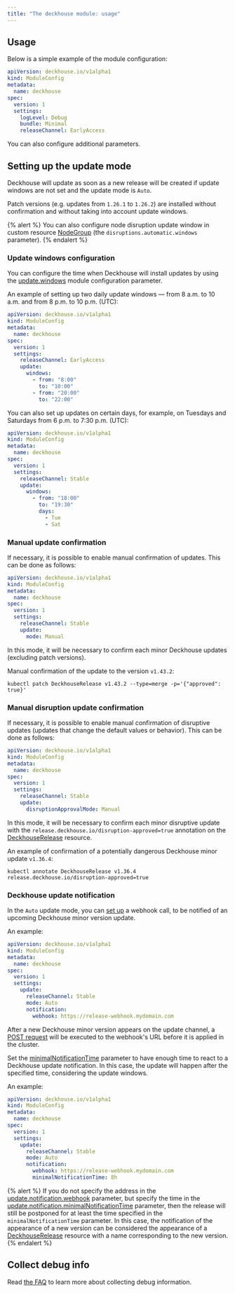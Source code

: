 ```yaml
---
title: "The deckhouse module: usage"
---
```


## Usage

Below is a simple example of the module configuration:

```yaml
apiVersion: deckhouse.io/v1alpha1
kind: ModuleConfig
metadata:
  name: deckhouse
spec:
  version: 1
  settings:
    logLevel: Debug
    bundle: Minimal
    releaseChannel: EarlyAccess
```

You can also configure additional parameters.

## Setting up the update mode

Deckhouse will update as soon as a new release will be created if update windows are not set and the update mode is `Auto`.

Patch versions (e.g. updates from `1.26.1` to `1.26.2`) are installed without confirmation and without taking into account update windows.

{% alert %}
You can also configure node disruption update window in custom resource [NodeGroup](../040-node-manager/cr.html#nodegroup) (the `disruptions.automatic.windows` parameter).
{% endalert %}

### Update windows configuration

You can configure the time when Deckhouse will install updates by using the [update.windows](configuration.html#parameters-update-windows) module configuration parameter.

An example of setting up two daily update windows — from 8 a.m. to 10 a.m. and from 8 p.m. to 10 p.m. (UTC):

```yaml
apiVersion: deckhouse.io/v1alpha1
kind: ModuleConfig
metadata:
  name: deckhouse
spec:
  version: 1
  settings:
    releaseChannel: EarlyAccess
    update:
      windows: 
        - from: "8:00"
          to: "10:00"
        - from: "20:00"
          to: "22:00"
```

You can also set up updates on certain days, for example, on Tuesdays and Saturdays from 6 p.m. to 7:30 p.m. (UTC):

```yaml
apiVersion: deckhouse.io/v1alpha1
kind: ModuleConfig
metadata:
  name: deckhouse
spec:
  version: 1
  settings:
    releaseChannel: Stable
    update:
      windows: 
        - from: "18:00"
          to: "19:30"
          days:
            - Tue
            - Sat
```

### Manual update confirmation

If necessary, it is possible to enable manual confirmation of updates. This can be done as follows:

```yaml
apiVersion: deckhouse.io/v1alpha1
kind: ModuleConfig
metadata:
  name: deckhouse
spec:
  version: 1
  settings:
    releaseChannel: Stable
    update:
      mode: Manual
```

In this mode, it will be necessary to confirm each minor Deckhouse updates (excluding patch versions).

Manual confirmation of the update to the version `v1.43.2`:

```shell
kubectl patch DeckhouseRelease v1.43.2 --type=merge -p='{"approved": true}'
```

### Manual disruption update confirmation

If necessary, it is possible to enable manual confirmation of disruptive updates (updates that change the default values or behavior). This can be done as follows:

```yaml
apiVersion: deckhouse.io/v1alpha1
kind: ModuleConfig
metadata:
  name: deckhouse
spec:
  version: 1
  settings:
    releaseChannel: Stable
    update:
      disruptionApprovalMode: Manual
```

In this mode, it will be necessary to confirm each minor disruptive update with the `release.deckhouse.io/disruption-approved=true` annotation on the [DeckhouseRelease](cr.html#deckhouserelease) resource.

An example of confirmation of a potentially dangerous Deckhouse minor update `v1.36.4`:

```shell
kubectl annotate DeckhouseRelease v1.36.4 release.deckhouse.io/disruption-approved=true
```

### Deckhouse update notification

In the `Auto` update mode, you can [set up](configuration.html#parameters-update-notification) a webhook call, to be notified of an upcoming Deckhouse minor version update.

An example:

```yaml
apiVersion: deckhouse.io/v1alpha1
kind: ModuleConfig
metadata:
  name: deckhouse
spec:
  version: 1
  settings:
    update:
      releaseChannel: Stable
      mode: Auto
      notification:
        webhook: https://release-webhook.mydomain.com
```

After a new Deckhouse minor version appears on the update channel, a [POST request](configuration.html#parameters-update-notification-webhook) will be executed to the webhook's URL before it is applied in the cluster.

Set the [minimalNotificationTime](configuration.html#parameters-update-notification-minimalnotificationtime) parameter to have enough time to react to a Deckhouse update notification. In this case, the update will happen after the specified time, considering the update windows.

An example:

```yaml
apiVersion: deckhouse.io/v1alpha1
kind: ModuleConfig
metadata:
  name: deckhouse
spec:
  version: 1
  settings:
    update:
      releaseChannel: Stable
      mode: Auto
      notification:
        webhook: https://release-webhook.mydomain.com
        minimalNotificationTime: 8h
```

{% alert %}
If you do not specify the address in the [update.notification.webhook](configuration.html#parameters-update-notification-webhook) parameter, but specify the time in the [update.notification.minimalNotificationTime](configuration.html#parameters-update-notification-minimalnotificationtime) parameter, then the release will still be postponed for at least the time specified in the `minimalNotificationTime` parameter. In this case, the notification of the appearance of a new version can be considered the appearance of a [DeckhouseRelease](cr.html#deckhouserelease) resource with a name corresponding to the new version.
{% endalert %}

## Collect debug info

Read [the FAQ](faq.html#how-to-collect-debug-info) to learn more about collecting debug information.
